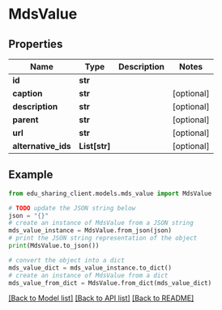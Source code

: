 # MdsValue


## Properties

Name | Type | Description | Notes
------------ | ------------- | ------------- | -------------
**id** | **str** |  | 
**caption** | **str** |  | [optional] 
**description** | **str** |  | [optional] 
**parent** | **str** |  | [optional] 
**url** | **str** |  | [optional] 
**alternative_ids** | **List[str]** |  | [optional] 

## Example

```python
from edu_sharing_client.models.mds_value import MdsValue

# TODO update the JSON string below
json = "{}"
# create an instance of MdsValue from a JSON string
mds_value_instance = MdsValue.from_json(json)
# print the JSON string representation of the object
print(MdsValue.to_json())

# convert the object into a dict
mds_value_dict = mds_value_instance.to_dict()
# create an instance of MdsValue from a dict
mds_value_from_dict = MdsValue.from_dict(mds_value_dict)
```
[[Back to Model list]](../README.md#documentation-for-models) [[Back to API list]](../README.md#documentation-for-api-endpoints) [[Back to README]](../README.md)


